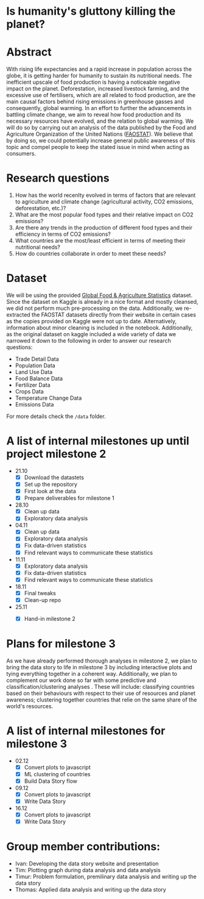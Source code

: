 # Is humanity's gluttony killing the planet?

# Abstract
With rising life expectancies and a rapid increase in population across the globe, it is getting harder for humanity to sustain its nutritional needs. The inefficient upscale of food production is having a noticeable negative impact on the planet. Deforestation, increased livestock farming, and the excessive use of fertilisers, which are all related to food production, are the main causal factors behind rising emissions in greenhouse gasses and consequently, global warming. In an effort to further the advancements in battling climate change, we aim to reveal how food production and its necessary resources have evolved, and the relation to global warming. We will do so by carrying out an analysis of the data published by the Food and Agriculture Organization of the United Nations ([FAOSTAT](http://www.fao.org/faostat/en/#home)). We believe that by doing so, we could potentially increase general public awareness of this topic and compel people to keep the stated issue in mind when acting as consumers.

# Research questions
1. How has the world recenlty evolved in terms of factors that are relevant to agriculture and climate change (agricultural activity, CO2 emissions, deforestation, etc.)?
2. What are the most popular food types and their relative impact on CO2 emissions?
3. Are there any trends in the production of different food types and their efficiency in terms of CO2 emissions?
4. What countries are the most/least efficient in terms of meeting their nutritional needs?
5. How do countries collaborate in order to meet these needs?

# Dataset
We will be using the provided [Global Food & Agriculture Statistics](https://www.kaggle.com/unitednations/global-food-agriculture-statistics) dataset. Since the dataset on Kaggle is already in a nice format and mostly cleansed, we did not  perform much pre-processing on the data. Additionally, we re-extracted the FAOSTAT datasets directly from their website in certain cases as the copies provided on Kaggle were not up to date. Alternatively, information about minor cleaning is included in the notebook. Additionally, as the original dataset on kaggle included a wide variety of data we narrowed it down to the following in order to answer our research questions:
- Trade Detail Data
- Population Data
- Land Use Data
- Food Balance Data
- Fertilizer Data
- Crops Data
- Temperature Change Data
- Emissions Data

For more details check the `/data` folder.

# A list of internal milestones up until project milestone 2
* 21.10
    - [x] Download the datastets
    - [x] Set up the repository
    - [x] First look at the data
    - [x] Prepare deliverables for milestone 1
* 28.10
    - [x] Clean up data
    - [x] Exploratory data analysis
* 04.11
    - [x] Clean up data
    - [x] Exploratory data analysis
    - [x] Fix data-driven statistics
    - [x] Find relevant ways to communicate these statistics
* 11.11
    - [x] Exploratory data analysis
    - [x] Fix data-driven statistics
    - [x] Find relevant ways to communicate these statistics
* 18.11
    - [x] Final tweaks
    - [x] Clean-up repo
* 25.11
    - [x] Hand-in milestone 2
  

# Plans for milestone 3
As we have already performed thorough analyses in milestone 2, we plan to bring the data story to life in milestone 3 by including interactive plots and tying everything together in a coherent way. Additionally, we plan to complement our work done so far with some predictive and classification/clustering analyses . These will include: classifying countries based on their behaviours with respect to their use of resources and planet awareness; clustering together countries that relie on the same share of the world's resources.

# A list of internal milestones for milestone 3
* 02.12
    - [x] Convert plots to javascript
    - [x] ML clustering of countries
    - [x] Build Data Story flow
* 09.12
    - [x] Convert plots to javascript
    - [x] Write Data Story
* 16.12
    - [x] Convert plots to javascript
    - [x] Write Data Story
    
# Group member contributions:
- Ivan: Developing the data story website and presentation
- Tim: Plotting graph during data analysis and data analysis
- Timur: Problem formulation, premilinary data analysis and writing up the data story
- Thomas: Applied data analysis and writing up the data story
